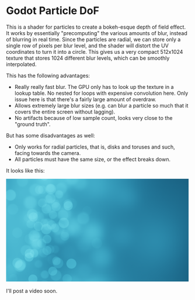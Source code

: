 # Godot Particle DoF

This is a shader for particles to create a bokeh-esque depth of field effect. It works by essentially "precomputing" the various amounts of blur, instead of blurring in real time. Since the particles are radial, we can store only a single row of pixels per blur level, and the shader will distort the UV coordinates to turn it into a circle. This gives us a very compact 512x1024 texture that stores 1024 different blur levels, which can be smoothly interpolated.

This has the following advantages:

- Really really fast blur. The GPU only has to look up the texture in a lookup table. No nested for loops with expensive convolution here. Only issue here is that there's a fairly large amount of overdraw.
- Allows extremely large blur sizes (e.g. can blur a particle so much that it covers the entire screen without lagging).
- No artifacts because of low sample count, looks very close to the "ground truth".

But has some disadvantages as well:

- Only works for radial particles, that is, disks and toruses and such, facing towards the camera.
- All particles must have the same size, or the effect breaks down.

It looks like this:

![Bokeh](example/img.png)

I'll post a video soon.
